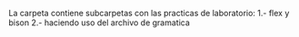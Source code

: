 La carpeta contiene subcarpetas con las practicas de laboratorio:
 1.- flex y bison
 2.- haciendo uso del archivo de gramatica
